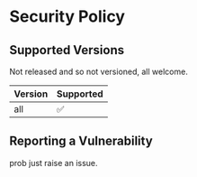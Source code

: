 # Security Policy

## Supported Versions

Not released and so not versioned, all welcome.

| Version | Supported          |
| ------- | ------------------ |
| all     | :white_check_mark: |


## Reporting a Vulnerability

prob just raise an issue.
